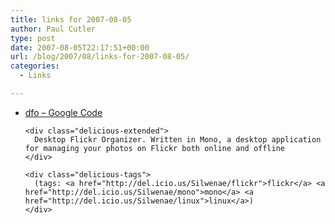 ```yaml
---
title: links for 2007-08-05
author: Paul Cutler
type: post
date: 2007-08-05T22:17:51+00:00
url: /blog/2007/08/links-for-2007-08-05/
categories:
  - Links

---
```

<ul class="delicious">
  <li>
    <div class="delicious-link">
      <a href="http://code.google.com/p/dfo/">dfo &#8211; Google Code</a>
    </div>
    
    <div class="delicious-extended">
      Desktop Flickr Organizer. Written in Mono, a desktop application for managing your photos on Flickr both online and offline
    </div>
    
    <div class="delicious-tags">
      (tags: <a href="http://del.icio.us/Silwenae/flickr">flickr</a> <a href="http://del.icio.us/Silwenae/mono">mono</a> <a href="http://del.icio.us/Silwenae/linux">linux</a>)
    </div>
  </li>
</ul>